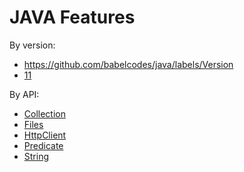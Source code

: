 # JAVA Features

By version:
- https://github.com/babelcodes/java/labels/Version
- [11](./versions/11.md)

By API:
- [Collection](./api/collection.md)
- [Files](./api/files.md)
- [HttpClient](./api/httpclient.md)
- [Predicate](./api/predicate.md)
- [String](./api/string.md)
